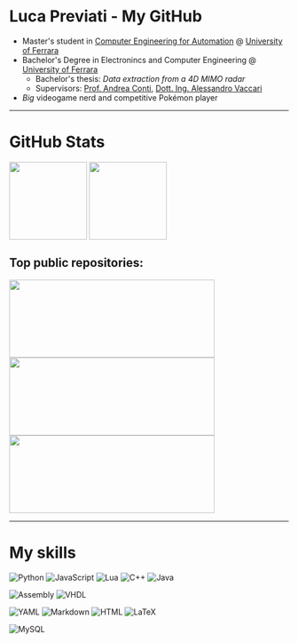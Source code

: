 # Luca Previati - My GitHub
* Master's student in <ins>Computer Engineering for Automation</ins> @ [University of Ferrara](http://unife.it)
* Bachelor's Degree in Electronincs and Computer Engineering @ [University of Ferrara](http://unife.it)
  * Bachelor's thesis: *Data extraction from a 4D MIMO radar*
  * Supervisors: [Prof. Andrea Conti](https://ieeexplore.ieee.org/author/37266585500), [Dott. Ing. Alessandro Vaccari](https://ieeexplore.ieee.org/author/252534149252120)
* *Big* videogame nerd and competitive Pokémon player

<hr>

# GitHub Stats
<div>
 <img height=140 align="center" src="https://github-readme-stats.vercel.app/api?username=LucaPrevi0o&hide_title=true&show_icons=true&hide=stars&theme=transparent&border_radius=0"/>
 <img height=140 align="center" src="https://github-readme-stats.vercel.app/api/top-langs?username=LucaPrevi0o&layout=compact&langs_count=8&border_radius=0"/>
</div>

## Top public repositories:
<div>
 <a href="https://github.com/LucaPrevi0o/mmwave">
  <img width=370 height=140 align="center" src="https://github-readme-stats.vercel.app/api/pin/?username=LucaPrevi0o&repo=mmwave&border_radius=0"/>
 </a>
 <a href="https://github.com/LucaPrevi0o/DataContainer">
  <img width=370 height=140 align="center" src="https://github-readme-stats.vercel.app/api/pin/?username=LucaPrevi0o&repo=DataContainer&border_radius=0"/>
 </a>
</div>
<div>
 <a href="https://github.com/LucaPrevi0o/IngSW24-Javengers">
  <img width=370 height=140 align="center" src="https://github-readme-stats.vercel.app/api/pin/?username=LucaPrevi0o&repo=IngSW24-Javengers&border_radius=0"/>
 </a>
</div>

<hr>

# My skills

![Python](https://img.shields.io/badge/-t?style=for-the-badge&logoColor=white&label=python&labelColor=lightblue&color=white)
![JavaScript](https://img.shields.io/badge/-t?style=for-the-badge&logoColor=white&label=javascript&labelColor=yellow&color=white)
![Lua](https://img.shields.io/badge/-t?style=for-the-badge&logoColor=white&label=lua&labelColor=purple&color=white)
![C++](https://img.shields.io/badge/-t?style=for-the-badge&logoColor=white&label=C/C%2B%2B&labelColor=blue&color=white)
![Java](https://img.shields.io/badge/-t?style=for-the-badge&logoColor=white&label=Java&labelColor=darkred&color=white)

![Assembly](https://img.shields.io/badge/-t?style=for-the-badge&logoColor=white&label=assembly&labelColor=brown&color=white)
![VHDL](https://img.shields.io/badge/-t?style=for-the-badge&logoColor=white&label=vhdl&labelColor=turquoise&color=white)

![YAML](https://img.shields.io/badge/-t?style=for-the-badge&logoColor=white&label=yaml&labelColor=darkgreen&color=white)
![Markdown](https://img.shields.io/badge/-t?style=for-the-badge&logoColor=white&label=markdown&labelColor=darkorange&color=white)
![HTML](https://img.shields.io/badge/-t?style=for-the-badge&logoColor=white&label=html&labelColor=grey&color=white)
![LaTeX](https://img.shields.io/badge/-t?style=for-the-badge&logoColor=white&label=latex&labelColor=violet&color=white)

![MySQL](https://img.shields.io/badge/-t?style=for-the-badge&logoColor=white&label=mysql&labelColor=darkblue&color=white)
